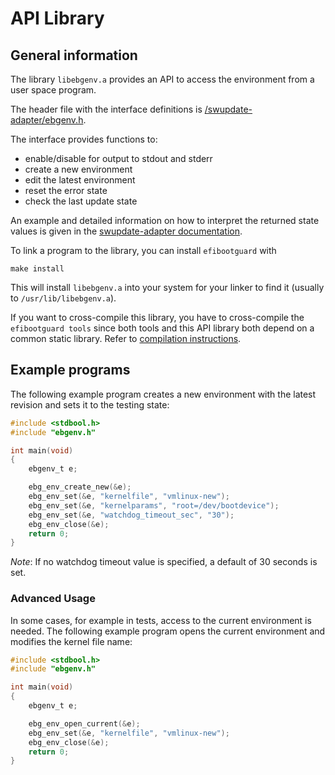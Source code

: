 # API Library #

## General information ##

The library `libebgenv.a` provides an API to access the environment from a
user space program.

The header file with the interface definitions is
[/swupdate-adapter/ebgenv.h](../swupdate-adapter/ebgenv.h).

The interface provides functions to:
* enable/disable for output to stdout and stderr
* create a new environment
* edit the latest environment
* reset the error state
* check the last update state

An example and detailed information on how to interpret the returned state values
is given in the [swupdate-adapter documentation](../swupdate-adapter/swupdate.md).

To link a program to the library, you can install `efibootguard` with

```
make install
```

This will install `libebgenv.a` into your system for your linker to find it (usually
to `/usr/lib/libebgenv.a`).

If you want to cross-compile this library, you have to cross-compile the
`efibootguard tools` since both tools and this API library both depend on a
common static library. Refer to [compilation instructions](COMPILE.md).

## Example programs ##

The following example program creates a new environment with the latest revision
and sets it to the testing state:

```c
#include <stdbool.h>
#include "ebgenv.h"

int main(void)
{
    ebgenv_t e;

    ebg_env_create_new(&e);
    ebg_env_set(&e, "kernelfile", "vmlinux-new");
    ebg_env_set(&e, "kernelparams", "root=/dev/bootdevice");
    ebg_env_set(&e, "watchdog_timeout_sec", "30");
    ebg_env_close(&e);
    return 0;
}
```

*Note*: If no watchdog timeout value is specified, a default of 30 seconds is
set.

### Advanced Usage ###

In some cases, for example in tests, access to the current environment is
needed. The following example program opens the current environment and
modifies the kernel file name:

```c
#include <stdbool.h>
#include "ebgenv.h"

int main(void)
{
    ebgenv_t e;

    ebg_env_open_current(&e);
    ebg_env_set(&e, "kernelfile", "vmlinux-new");
    ebg_env_close(&e);
    return 0;
}
```
